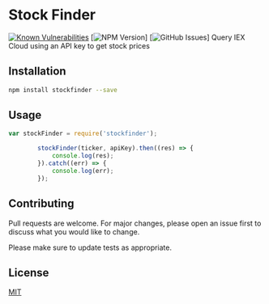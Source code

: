# Stock Finder
[![Known Vulnerabilities](https://snyk.io/test/github/Mr-Que/Stock-Finder/badge.svg?targetFile=package.json)](https://snyk.io/test/github/Mr-Que/Stock-Finder?targetFile=package.json)
[![NPM Version](https://img.shields.io/npm/v/stockfinder.svg)]
[![GitHub Issues](https://img.shields.io/github/issues/Mr-Que/Stock-Finder.svg)]
Query IEX Cloud using an API key to get stock prices

## Installation


```bash
npm install stockfinder --save
```

## Usage

```javascript
var stockFinder = require('stockfinder');

        stockFinder(ticker, apiKey).then((res) => {
            console.log(res);
        }).catch((err) => {
            console.log(err);
        });
```

## Contributing
Pull requests are welcome. For major changes, please open an issue first to discuss what you would like to change.

Please make sure to update tests as appropriate.

## License
[MIT](https://github.com/Mr-Que/Stock-Finder/blob/master/license)
